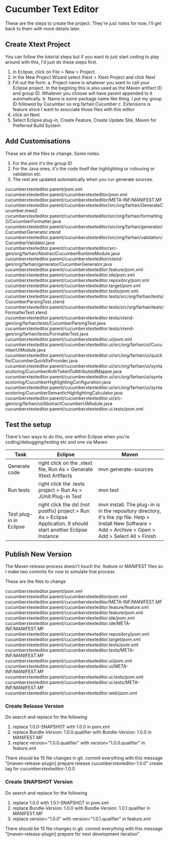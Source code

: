 # Cucumber Text Editor

These are the steps to create the project.
They're just notes for now, I'll get back to them with more details later.

## Create Xtext Project

You can follow the tutorial steps but if you want to just start coding to play around with this, I'd just do these steps first.

1. In Eclipse, click on File > New > Project.
2. In the New Project Wizard select Xtext > Xtext Project and click Next
3. Fill out the form:
a. Project name is whatever you want to call your Eclipse project. In the begining this is also used as the Maven artifact ID and group ID. Whatever you choose will have parent appended to it automatically.
b. Name is some package name like thing. I put my group ID followed by Cucumber so org.farhan.Cucumber
c. Extensions is feature since I want to associate those files with this editor
4. click on Next
5. Select Eclipse plug-in, Create Feature, Create Update Site, Maven for Preferred Build System

## Add Customisations

These are all the files to change. Some notes:
1. For the pom it's the group ID
2. For the Java ones, it's the code itself like highlighting or colouring or validation etc.
3. The rest are updated automatically when you run generate sources.

cucumberxtexteditor.parent/pom.xml
cucumberxtexteditor.parent/cucumberxtexteditor/pom.xml
cucumberxtexteditor.parent/cucumberxtexteditor/META-INF/MANIFEST.MF
cucumberxtexteditor.parent/cucumberxtexteditor/src/org/farhan/GenerateCucumber.mwe2
cucumberxtexteditor.parent/cucumberxtexteditor/src/org/farhan/formatting2/CucumberFormatter.java
cucumberxtexteditor.parent/cucumberxtexteditor/src/org/farhan/generator/CucumberGenerator.xtend
cucumberxtexteditor.parent/cucumberxtexteditor/src/org/farhan/validation/CucumberValidator.java
cucumberxtexteditor.parent/cucumberxtexteditor/src-gen/org/farhan/AbstractCucumberRuntimeModule.java
cucumberxtexteditor.parent/cucumberxtexteditor/xtend-gen/org/farhan/generator/CucumberGenerator.java
cucumberxtexteditor.parent/cucumberxtexteditor.feature/pom.xml
cucumberxtexteditor.parent/cucumberxtexteditor.ide/pom.xml
cucumberxtexteditor.parent/cucumberxtexteditor.repository/pom.xml
cucumberxtexteditor.parent/cucumberxtexteditor.target/pom.xml
cucumberxtexteditor.parent/cucumberxtexteditor.tests/pom.xml
cucumberxtexteditor.parent/cucumberxtexteditor.tests/src/org/farhan/tests/CucumberParsingTest.xtend
cucumberxtexteditor.parent/cucumberxtexteditor.tests/src/org/farhan/tests/FormatterTest.xtend
cucumberxtexteditor.parent/cucumberxtexteditor.tests/xtend-gen/org/farhan/tests/CucumberParsingTest.java
cucumberxtexteditor.parent/cucumberxtexteditor.tests/xtend-gen/org/farhan/tests/FormatterTest.java
cucumberxtexteditor.parent/cucumberxtexteditor.ui/pom.xml
cucumberxtexteditor.parent/cucumberxtexteditor.ui/src/org/farhan/ui/CucumberUiModule.java
cucumberxtexteditor.parent/cucumberxtexteditor.ui/src/org/farhan/ui/quickfix/CucumberQuickfixProvider.java
cucumberxtexteditor.parent/cucumberxtexteditor.ui/src/org/farhan/ui/syntaxcoloring/CucumberAntlrTokenToAttributeIdMapper.java
cucumberxtexteditor.parent/cucumberxtexteditor.ui/src/org/farhan/ui/syntaxcoloring/CucumberHighlightingConfiguration.java
cucumberxtexteditor.parent/cucumberxtexteditor.ui/src/org/farhan/ui/syntaxcoloring/CucumberSemanticHighlightingCalculator.java
cucumberxtexteditor.parent/cucumberxtexteditor.ui/src-gen/org/farhan/ui/AbstractCucumberUiModule.java
cucumberxtexteditor.parent/cucumberxtexteditor.ui.tests/pom.xml

## Test the setup

There's two ways to do this, one within Eclipse when you're coding/debugging/testing etc and one via Maven 

| Task | Eclipse | Maven |
| ---- | ------- | ----- |
| Generate code | right click on the .xtext file, Run As > Generate Xtext Artifacts | mvn generate-sources |
| Run tests | right click the .tests project > Run As > JUnit Plug-in Test | mvn test |
| Test plug-in in Eclipse | right click the dsl (not postfix) project > Run As > Eclipse Application. It should start another Eclipse Instance | mvn install. The plug-in is in the repository directory, it's the zip file. Help > Install New Software > Add > Archive > Open  > Add > Select All > Finish |

## Publish New Version

The Maven release process doesn't touch the .feature or MANIFEST files so I make two commits for now to simulate that process

These are the files to change

cucumberxtexteditor.parent/pom.xml
cucumberxtexteditor.parent/cucumberxtexteditor/pom.xml
cucumberxtexteditor.parent/cucumberxtexteditor/META-INF/MANIFEST.MF
cucumberxtexteditor.parent/cucumberxtexteditor.feature/feature.xml
cucumberxtexteditor.parent/cucumberxtexteditor.feature/pom.xml
cucumberxtexteditor.parent/cucumberxtexteditor.ide/pom.xml
cucumberxtexteditor.parent/cucumberxtexteditor.ide/META-INF/MANIFEST.MF
cucumberxtexteditor.parent/cucumberxtexteditor.repository/pom.xml
cucumberxtexteditor.parent/cucumberxtexteditor.target/pom.xml
cucumberxtexteditor.parent/cucumberxtexteditor.tests/pom.xml
cucumberxtexteditor.parent/cucumberxtexteditor.tests/META-INF/MANIFEST.MF
cucumberxtexteditor.parent/cucumberxtexteditor.ui/pom.xml
cucumberxtexteditor.parent/cucumberxtexteditor.ui/META-INF/MANIFEST.MF
cucumberxtexteditor.parent/cucumberxtexteditor.ui.tests/pom.xml
cucumberxtexteditor.parent/cucumberxtexteditor.ui.tests/META-INF/MANIFEST.MF
cucumberxtexteditor.parent/cucumberxtexteditor.web/pom.xml

### Create Release Version

Do search and replace for the following
1. replace <version>1.0.0-SNAPSHOT</version> with <version>1.0.0</version> in pom.xml
2. replace Bundle-Version: 1.0.0.qualifier with Bundle-Version: 1.0.0 in MANIFEST.MF
3. replace version="1.0.0.qualifier" with version="1.0.0.qualifier" in feature.xml

There should be 15 file changes in git. commit everything with this message "[maven-release-plugin] prepare release cucumberxtexteditor-1.0.0"
create tag for cucumberxtexteditor-1.0.0

### Create SNAPSHOT Version

Do search and replace for the following
1. replace <version>1.0.0</version> with <version>1.0.1-SNAPSHOT</version> in pom.xml
2. replace Bundle-Version: 1.0.0 with Bundle-Version: 1.0.1.qualifier in MANIFEST.MF
3. replace version="1.0.0" with version="1.0.1.qualifier" in feature.xml

There should be 15 file changes in git. commit everything with this message "[maven-release-plugin] prepare for next development iteration"
